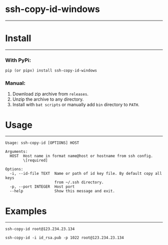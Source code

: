 # ssh-copy-id-windows

---

# Install

---

### With PyPi:
```shell
pip (or pipx) install ssh-copy-id-windows
```

### Manual:
1. Download zip archive from `releases`.
2. Unzip the archive to any directory.
3. Install with `bat scripts` or manually add `bin` directory to `PATH`.



# Usage

---

```text
Usage: ssh-copy-id [OPTIONS] HOST

Arguments:
  HOST  Host name in format name@host or hostname from ssh config.
        \[required]

Options:
  -i, --id-file TEXT  Name or path of id key file. By default copy all keys
                      from ~/.ssh directory.
  -p, --port INTEGER  Host port
  --help              Show this message and exit.
```

# Examples

---

```shell
ssh-copy-id root@123.234.23.134
````

```shell
ssh-copy-id -i id_rsa.pub -p 1022 root@123.234.23.134
```